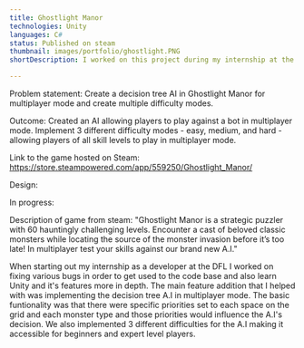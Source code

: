 ```yaml
---
title: Ghostlight Manor
technologies: Unity
languages: C#
status: Published on steam
thumbnail: images/portfolio/ghostlight.PNG
shortDescription: I worked on this project during my internship at the Digital Future Lab in college

---
```

Problem statement: 
Create a decision tree AI in Ghostlight Manor for multiplayer mode and create multiple difficulty modes.

Outcome: 
Created an AI allowing players to play against a bot in multiplayer mode.
Implement 3 different difficulty modes - easy, medium, and hard - allowing players of all skill levels to play in multiplayer mode.

Link to the game hosted on Steam: 
https://store.steampowered.com/app/559250/Ghostlight_Manor/

Design:

In progress:



Description of game from steam: "Ghostlight Manor is a strategic puzzler with 60 hauntingly challenging levels. Encounter a cast of beloved classic monsters while locating the source of the monster invasion before it’s too late! In multiplayer test your skills against our brand new A.I."


When starting out my internship as a developer at the DFL I worked on fixing various bugs in order to get used to the code base and also learn Unity and it's features more in depth. The main feature addition that I helped with was implementing the decision tree A.I in multiplayer mode. The basic funtionality was that there were specific priorities set to each space on the grid and each monster type and those priorities would influence the A.I's decision. We also implemented 3 different difficulties for the A.I making it accessible for beginners and expert level players.  

